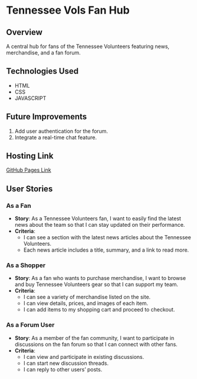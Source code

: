 # Tennessee Vols Fan Hub

## Overview
A central hub for fans of the Tennessee Volunteers featuring news, merchandise, and a fan forum.

## Technologies Used
- HTML
- CSS
- JAVASCRIPT
## Future Improvements
1. Add user authentication for the forum.
2. Integrate a real-time chat feature.


## Hosting Link
[GitHub Pages Link](https://github.com/Lucasw7493)

## User Stories

### As a Fan
- **Story**: As a Tennessee Volunteers fan, I want to easily find the latest news about the team so that I can stay updated on their performance.
- **Criteria**:
  - I can see a section with the latest news articles about the Tennessee Volunteers.
  - Each news article includes a title, summary, and a link to read more.

### As a Shopper
- **Story**: As a fan who wants to purchase merchandise, I want to browse and buy Tennessee Volunteers gear so that I can support my team.
- **Criteria**:
  - I can see a variety of merchandise listed on the site.
  - I can view details, prices, and images of each item.
  - I can add items to my shopping cart and proceed to checkout.

### As a Forum User
- **Story**: As a member of the fan community, I want to participate in discussions on the fan forum so that I can connect with other fans.
- **Criteria**:
  - I can view and participate in existing discussions.
  - I can start new discussion threads.
  - I can reply to other users’ posts.
